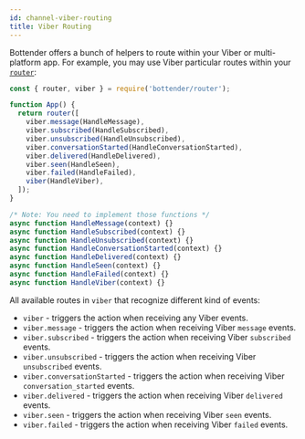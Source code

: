 ```yaml
---
id: channel-viber-routing
title: Viber Routing
---
```


Bottender offers a bunch of helpers to route within your Viber or multi-platform app. For example, you may use Viber particular routes within your [`router`](the-basics-routing.md):

```js
const { router, viber } = require('bottender/router');

function App() {
  return router([
    viber.message(HandleMessage),
    viber.subscribed(HandleSubscribed),
    viber.unsubscribed(HandleUnsubscribed),
    viber.conversationStarted(HandleConversationStarted),
    viber.delivered(HandleDelivered),
    viber.seen(HandleSeen),
    viber.failed(HandleFailed),
    viber(HandleViber),
  ]);
}

/* Note: You need to implement those functions */
async function HandleMessage(context) {}
async function HandleSubscribed(context) {}
async function HandleUnsubscribed(context) {}
async function HandleConversationStarted(context) {}
async function HandleDelivered(context) {}
async function HandleSeen(context) {}
async function HandleFailed(context) {}
async function HandleViber(context) {}
```

All available routes in `viber` that recognize different kind of events:

- `viber` - triggers the action when receiving any Viber events.
- `viber.message` - triggers the action when receiving Viber `message` events.
- `viber.subscribed` - triggers the action when receiving Viber `subscribed` events.
- `viber.unsubscribed` - triggers the action when receiving Viber `unsubscribed` events.
- `viber.conversationStarted` - triggers the action when receiving Viber `conversation_started` events.
- `viber.delivered` - triggers the action when receiving Viber `delivered` events.
- `viber.seen` - triggers the action when receiving Viber `seen` events.
- `viber.failed` - triggers the action when receiving Viber `failed` events.

